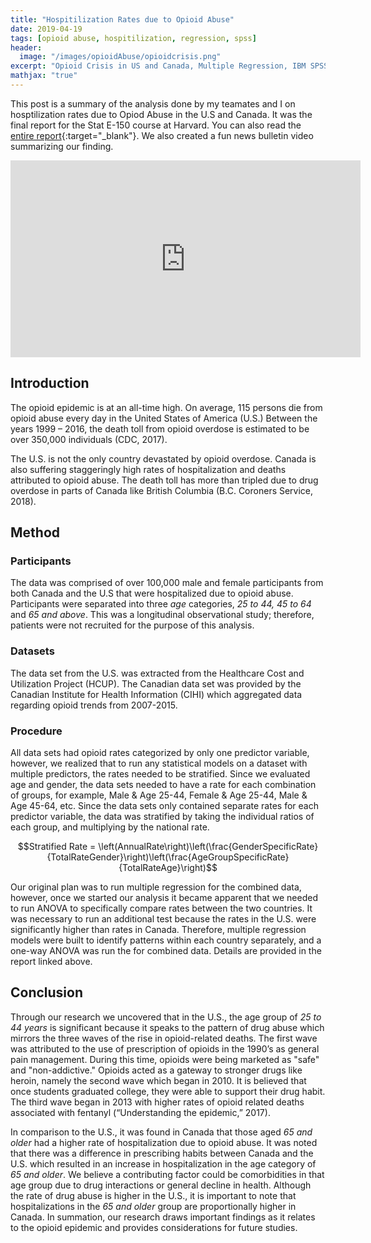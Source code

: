 ```yaml
---
title: "Hospitilization Rates due to Opioid Abuse"
date: 2019-04-19
tags: [opioid abuse, hospitilization, regression, spss]
header:
  image: "/images/opioidAbuse/opioidcrisis.png"
excerpt: "Opioid Crisis in US and Canada, Multiple Regression, IBM SPSS"
mathjax: "true"
---
```


This post is a summary of the analysis done by my teamates and I on hosptilization rates due to Opiod Abuse in the U.S and Canada. It was the final report for the Stat E-150 course at Harvard. You can also read the [entire report](/assets/static/Opioid_Abuse_Report.pdf){:target="_blank"}. We also created a fun news bulletin video summarizing our finding.
<iframe width="560" height="315" src="https://www.youtube.com/embed/wmePjBy_sZY" frameborder="0" allow="accelerometer; autoplay; encrypted-media; gyroscope; picture-in-picture" allowfullscreen></iframe>

## Introduction
The opioid epidemic is at an all-time high. On average, 115 persons die from opioid abuse every day in the United States of America (U.S.) Between the years 1999 – 2016, the death toll from opioid overdose is estimated to be over 350,000 individuals (CDC, 2017). 
 
The U.S. is not the only country devastated by opioid overdose. Canada is also suffering staggeringly high rates of hospitalization and deaths attributed to opioid abuse. The death toll has more than tripled due to drug overdose in parts of Canada like British Columbia (B.C. Coroners Service, 2018).

## Method

### Participants

The data was comprised of over 100,000 male and female participants from both Canada and the U.S that were hospitalized due to opioid abuse. Participants were separated into three *age* categories, *25 to 44, 45 to 64* and *65 and above*. This was a longitudinal observational study; therefore, patients were not recruited for the purpose of this analysis.  

### Datasets

The data set from the U.S. was extracted from the Healthcare Cost and Utilization Project (HCUP). The Canadian data set was provided by the Canadian Institute for Health Information (CIHI) which aggregated data regarding opioid trends from 2007-2015.

### Procedure

All data sets had opioid rates categorized by only one predictor variable, however, we realized that to run any statistical models on a dataset with multiple predictors, the rates needed to be stratified. Since we evaluated age and gender, the data sets needed to have a rate for each combination of groups, for example, Male & Age 25-44, Female & Age 25-44, Male & Age 45-64, etc. Since the data sets only contained separate rates for each predictor variable, the data was stratified by taking the individual ratios of each group, and multiplying by the national rate.  

$$Stratified Rate = \left(AnnualRate\right)\left(\frac{GenderSpecificRate}{TotalRateGender}\right)\left(\frac{AgeGroupSpecificRate}{TotalRateAge}\right)$$


Our original plan was to run multiple regression for the combined data, however, once we started our analysis it became apparent that we needed to run ANOVA to specifically compare rates between the two countries. It was necessary to run an additional test because the rates in the U.S. were significantly higher than rates in Canada. Therefore, multiple regression models were built to identify patterns within each country separately, and a one-way ANOVA was run the for combined data. Details are provided in the report linked above.

## Conclusion
Through our research we uncovered that in the U.S., the age group of *25 to 44 years* is significant because it speaks to the pattern of drug abuse which mirrors the three waves of the rise in opioid-related deaths. The first wave was attributed to the 
use of prescription of opioids in the 1990’s as general pain management. During this time, opioids were being marketed as "safe" and "non-addictive." Opioids acted as a gateway to stronger drugs like heroin, namely the second wave which began in 2010. It is believed that once students graduated college, they were able to support their drug habit. The third wave began in 2013 with higher rates of opioid related deaths associated with fentanyl (“Understanding the epidemic,” 2017). 

In comparison to the U.S., it was found in Canada that those aged *65 and older* had a higher rate of hospitalization due to opioid abuse. It was noted that there was a difference in prescribing habits between Canada and the U.S. which resulted in an increase in hospitalization in the age category of *65 and older*. We believe a contributing factor could be comorbidities in that age group due to drug interactions or general decline in health. Although the rate of drug abuse is higher in the U.S., it is important to note that hospitalizations in the *65 and older* group are proportionally higher in Canada. In summation, our research draws important findings as it relates to the opioid epidemic and provides considerations for future studies.